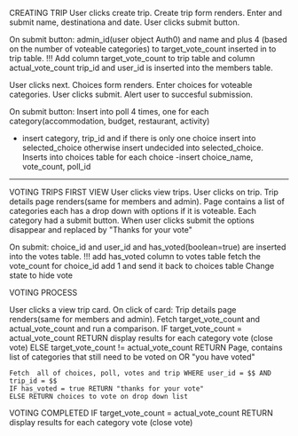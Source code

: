CREATING TRIP
User clicks create trip.
Create trip form renders.
Enter and submit name, destinationa and date.
User clicks submit button.

On submit button:
admin_id(user object Auth0) and name and plus 4 (based on the number of voteable categories) to target_vote_count inserted in to trip table. !!! Add column target_vote_count to trip table and column actual_vote_count
trip_id and user_id is inserted into the members table.

User clicks next.
Choices form renders.
Enter choices for voteable categories.
User clicks submit.
Alert user to succesful submission.

On submit button:
Insert into poll 4 times, one for each category(accommodation, budget, restaurant, activity)
- insert category, trip_id and  if there is only one choice insert into selected_choice otherwise insert undecided into selected_choice.
Inserts into choices table for each choice
-insert choice_name, vote_count, poll_id

--------------------

VOTING TRIPS FIRST VIEW
User clicks view trips.
User clicks on trip.
Trip details page renders(same for members and admin).
Page contains a list of categories each has a drop down with options if it is voteable.
Each category had a submit button.
When user clicks submit the options disappear and replaced by "Thanks for your vote"

On submit:
choice_id and user_id and has_voted(boolean=true) are inserted into the votes table. !!! add has_voted column to votes table
fetch the vote_count for choice_id add 1 and send it back to choices table
Change state to hide vote


VOTING PROCESS

User clicks a view trip card.
On click of card:
Trip details page renders(same for members and admin).
    Fetch target_vote_count and actual_vote_count and run a comparison.
    IF target_vote_count = actual_vote_count RETURN display results for each category vote (close vote)
    ELSE target_vote_count != actual_vote_count RETURN Page, contains list of categories that still need to be voted on OR "you have voted"

    Fetch  all of choices, poll, votes and trip WHERE user_id = $$ AND trip_id = $$
    IF has_voted = true RETURN "thanks for your vote"
    ELSE RETURN choices to vote on drop down list



VOTING COMPLETED
 IF target_vote_count = actual_vote_count RETURN display results for each category vote (close vote)